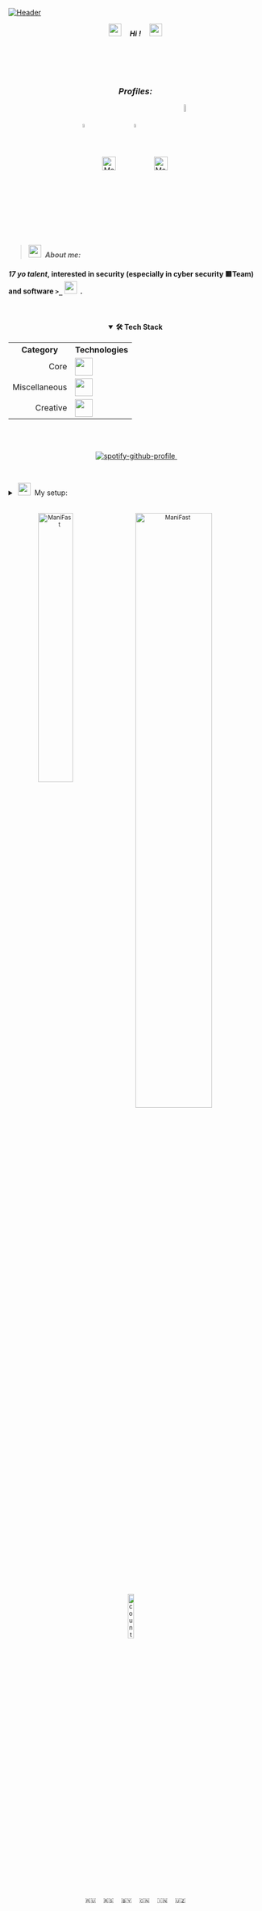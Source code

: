  <!-- 27/04/21 -->    
 <!-- ↓EASTER↓ -->
[![Header](https://github.com/Stas-inside/Stas-inside/blob/main/assets/headerMain3.png)](https://www.youtube.com/watch?v=804cYaQqn_A)

<p align="center"><i><a href="https://disk.yandex.ru/d/FU2ypphTf5gv1Q"><img src="https://cdn.discordapp.com/emojis/974278985632600074.gif?size=96&quality=lossless" width="25"/></a><b>     Hi !     </b><a href="https://disk.yandex.ru/d/FU2ypphTf5gv1Q"><img src="https://user-images.githubusercontent.com/75932477/153186735-654c2334-8436-4a52-b266-577ce19bdf68.gif" width="25"/></a></i></p>

<!-- OLD PROFILES (BLACK TILES)
[![Telegram](https://img.shields.io/static/v1?label=&message=Telegram&color=00B1FF?style=for-the-badge&logo=Telegram&color=00B1FF)](https://t.me/Mani_Fast)
[![Steam](https://img.shields.io/static/v1?label=&message=Steam&color=000000?style=for-the-badge&logo=Steam&style=flat-square)](steamcommunity.com/id/manifast/)
[![YouTube](https://img.shields.io/static/v1?label=&message=YouTube&color=FF1515?style=for-the-badge&logo=YouTube&style=flat-square)](https://www.youtube.com/@mani_Fast)
![Discord#8021](https://img.shields.io/static/v1?label=Discord&message=ManiFast#8021&color=7289D9?style=for-the-badge&logo=Discord&style=flat-square)
![Spotify](https://img.shields.io/static/v1?label=Spotify&message=ManiFast&color=1ED760?style=for-the-badge&logo=Spotify&style=flat-square)
-->



#  

<div align="center">
 <h3> <i><b>Profiles:</b></i></h3>
</div>

<div align="center">
<a href="https://www.youtube.com/@mani_Fast" target="blank"><img align="center" src="https://cdn.icon-icons.com/icons2/2699/PNG/512/youtube_logo_icon_168737.png" alt="ManiFast" width="4%"/></a><i>      </i>
<a href="https://t.me/Mani_Fast" target="blank"><img align="center" src="https://camo.githubusercontent.com/f4b401dd7cd9b7840fd31acafd49e151a80e4c9600bf219934461b96dd98e013/68747470733a2f2f6564656e742e6769746875622e696f2f537570657254696e7949636f6e732f696d616765732f7376672f74656c656772616d2e737667" alt="ManiFast" height="27" width="27" /></a><i>      </i>
<a href="https://www.instagram.com/mani_fastt/" target="blank"><img align="center" src="https://brandpalettes.com/wp-content/uploads/2018/10/Instagram.png" alt="royryando" width="4%" /></a><i>      </i>
<a href="https://steamcommunity.com/id/manifast/" target="blank"><img align="center" src="https://camo.githubusercontent.com/2e51cfa2846afbace22819d8c7dd9afad50d0a414ad1d7d30e811952706f548d/68747470733a2f2f6564656e742e6769746875622e696f2f537570657254696e7949636f6e732f696d616765732f7376672f737465616d2e737667" alt="ManiFast" height="27" width="27" /></a><i>    </i>
<a href="https://www.deviantart.com/manifaststas" target="blank"><img align="center" src="https://user-images.githubusercontent.com/62830326/189595654-a3afee29-faf1-42ed-9553-76ce8252556b.png" alt="ManiFast" width="6%" /></a>
<!-- <a href="https://www.deviantart.com/manifaststas" target="blank"><img align="center" src="https://user-images.githubusercontent.com/62830326/189595654-a3afee29-faf1-42ed-9553-76ce8252556b.png" alt="ManiFast" height="47" width="62" />   </a> -->
 
<!-- OLD SPOTIFY PROFILE
<a href="https://open.spotify.com/user/royryando?si=kElixxsSRBy-LvwevKkzkw" target="blank"><img align="center" src="https://camo.githubusercontent.com/15d4e1b8bf3ed25b7131cc93f248f86cc42deaf9e19fdb61aa1ba3b46e0400a5/68747470733a2f2f6564656e742e6769746875622e696f2f537570657254696e7949636f6e732f696d616765732f7376672f73706f746966792e737667" alt="royryando" height="35" width="35" /></a>
 
<a href="https://www.deviantart.com/manifaststas" target="blank"><img align="center" src="https://pngpress.com/wp-content/uploads/2020/03/Deviantart-Logo-Transparent.png" alt="ManiFast" height="35" width="35" /></a>
-->
 
</div>

  
<!-- > ||||||*** -->
<!--💭-->
><img src="https://cdn.discordapp.com/emojis/711759906151202889.gif?size=48&quality=lossless" width="25"/>  <b>_About me:_  </b>

#### *17 yo talent*, interested in security (especially in cyber security 🟥Team) and software `>_` <img src="https://user-images.githubusercontent.com/75932477/153189525-485cff64-73e6-460a-ab6e-903c7c899395.gif" width="25"/><!-- and in my free time I play games-->  <!--<img src="https://cdn.discordapp.com/emojis/710971603328041050.webp?size=96&quality=lossless" width="20">or make bit-->.
<!--## 🛠 Some of skills:-->

<!--
## 🛠 Tech Stack:
-->

<!-- OLD TEXT AND IMG DEVELOP INFO
+ ##### Ability to work with   <img src="https://cdn.discordapp.com/emojis/763438000687415306.webp?size=96&quality=lossless" width="25">,   <img src="https://cdn.discordapp.com/emojis/763438061501022209.webp?size=96&quality=lossless" width="40">,   <img src="https://cdn.discordapp.com/emojis/903036002334048317.webp?size=96&quality=lossless" width="25">  and  ![JSON](https://img.shields.io/static/v1?label=&message=JSON&color=0D1117&logo=JSON).
+ ##### Working on Linux, bash, AHK and fluently learned web.
+ ##### Editing with Au., Ps. and Pr.
<!--+ ##### Favourite Linux distribution is (<img src="https://user-images.githubusercontent.com/62830326/192004168-d45275ae-1076-4a75-b505-9fc1557a70a0.png" width="20">   Void, <img src="https://cdn.discordapp.com/emojis/923356424946483292.webp?size=96&quality=lossless" width="20">   Arch, <img src="https://cdn.discordapp.com/emojis/932091501402521672.webp?size=96&quality=lossless" width="18">   Debian and of course  <img src="https://cdn.discordapp.com/emojis/932093234891608086.webp?size=96&quality=lossless" width="25"> Kali :D )-->
<!--
+ ##### Favourite Linux distribution is ( <img src="https://user-images.githubusercontent.com/62830326/192004168-d45275ae-1076-4a75-b505-9fc1557a70a0.png" width="20">,  <img src="https://cdn.discordapp.com/emojis/923356424946483292.webp?size=96&quality=lossless" width="20">,  <img src="https://cdn.discordapp.com/emojis/932091501402521672.webp?size=96&quality=lossless" width="18">  and of course<img src="https://cdn.discordapp.com/emojis/932093234891608086.webp?size=96&quality=lossless" width="25"> :D)
<!--![C++](https://img.shields.io/badge/-C++-090909?style=for-the-badge&logo=C%2b%2b%&logoColor=6296CC)
-->

</br>
</br>

<div align="center">
 <details open>
   <summary><b>🛠 Tech Stack</b></summary>
  
  <table>
   <tr>
    <th aligin="right">Category</th>
    <th aligin="left">Technologies</th>
   </tr>
   <tr>
    <td align="right">Core</td>
    <td><img src="https://skillicons.dev/icons?i=cpp,cs,js,py,nodejs" height="35px"/></td>
   </tr>
   <tr>
   <td align="right">Miscellaneous</td>
   <td><img src="https://skillicons.dev/icons?i=bash,markdown,git,github,powershell,vscode,visualstudio" height="35px"/></td>
   </tr>
   <tr>
     <td align="right">Creative</td>
     <td><img src="https://skillicons.dev/icons?i=ps,pr,au,flstudio" height="35px"/></td>
   </tr>
  </table>
    
 </details>
</div>
 

 
<!-- OLD "ABOUT ME"
####      *Сurrently I'm learning C++ and cybersecurity. Studied at rsgov and Foxford. In my free time, I work on various programs in different languages, I am fond of IT virology and everything related to pentesting, also interested in administration and running-support servers, in addition can read and absorb tones of information about this case. </br></br>     From birth had a PC and mastered Haskell lmao. Pay great attention to the little things, I don’t notice how the morning has already come) and I don't pay any cent for my video or online courses in IT coz "Who seeks will find !". </br></br>     I run a YouTube channel, write small book like directory and try to ~~f*~~ win competitors in my way. Btw I use Linux). I gave my preference to the distribution Kali, Arch and Void (others looks ugly) and the desktop environment such as <a href="https://itsfoss.com/best-xfce-themes/">Xfce</a>, <a href="https://www.reddit.com/r/unixporn/comments/dhbmip/bspwm_this_forest_is_so_beautiful">bspwm</a> or <a href="https://www.reddit.com/r/unixporn/comments/i938qh/openbox/">openbox</a>, check my so sexy <a href="https://github.com/ManiFast/DeskTop/blob/main/image_2022-09-22_20-59-05.png">desktops</a> <3. </br></br>     Global at minimum in csgo. Of corse have experience in hack, in radio tools, arduino, maybe it was passed down from dad as he is a specialist in radio technology and in repairing TVs and PCs. In general, Im genius of thought :D !*</br>     Favourite performers: Satori Zoom, remember (ZAPOMNI), bbno\$, Dxrk ...
<!--###### *«While they were playing games, lounging and walking, I was developing, moving forward and made progress.»*.-->
<!--###### I l<img src="https://cdn.discordapp.com/emojis/974236147943358464.gif?size=96&quality=lossless" width="25">ve what I do and I get high when everything works out ✔️.
-->

</br>
</br>
<p align="center">
 <img src="https://cdn.discordapp.com/emojis/994044420192215120.gif?size=96&quality=lossless" width="10">
<a href="https://spotify-github-profile.vercel.app/api/view.svg?uid=237qyqinklwe1q10e0lreu6il&redirect=true">
<img src="https://spotify-github-profile.vercel.app/api/view.svg?uid=237qyqinklwe1q10e0lreu6il&cover_image=true&theme=novatorem" alt="spotify-github-profile">
 
 
</a>
<img src="https://cdn.discordapp.com/emojis/994044420192215120.gif?size=96&quality=lossless" width="10">
</p>

 
 
<!-- OLD PROFILES (BLACK TILES)
[![Telegram](https://img.shields.io/badge/-Telegram-0D1117?style=for-the-badge&logo=Telegram)](https://t.me/Mani_Fast)
[![Steam](https://img.shields.io/badge/-Steam-0D1117?style=for-the-badge&logo=Steam)](https://steamcommunity.com/id/manifast/)
[![YouTube](https://img.shields.io/badge/-YouTube-0D1117?style=for-the-badge&logo=YouTube)](https://www.youtube.com/channel/UCKcWOEWJ1hrUW1irBZz-8xQ)
[![Instagram](https://img.shields.io/badge/-Instagram-0D1117?style=for-the-badge&logo=Instagram)](https://www.instagram.com/mani_fastt/)
[![Deviantart](https://img.shields.io/badge/-DeviantArt-0D1117?style=for-the-badge&logo=DeviantArt)](https://www.deviantart.com/manifaststas)
-->
 

<!-- OLD PROFILES (BLACK TILES)
![Battle](https://img.shields.io/badge/-Battle.net-0D1117?style=for-the-badge&logo=Battle.net) - ManiFast#2325
![Discord](https://img.shields.io/badge/-Discord-0D1117?style=for-the-badge&logo=Discord) - !ManiFast#6685
![Spotify](https://img.shields.io/badge/-Spotify-0D1117?style=for-the-badge&logo=Spotify) - ManiFa$t
 -->
  
<!-- PC -->
<details>
<summary> <img src="https://c.tenor.com/y2JXkY1pXkwAAAAM/cat-computer.gif" width="25"/>  My setup:</summary>
<h6>
<p><b>Monitors: </b> <small>1.(BENQ 4k FHD 32* EW3270) | 2.(Dell FHD 24* S2419H ␡)</p>
 
<p><b>CPU: </b> Intel® Core i3 9th</p>
 
<p><b>GPU: </b> 1.(ASUS GeForce GTX 1060 6GB ROG Strix OC Edition VR) | 2.(EVGA GeForce GTX 1060 6GB)</p>
 
<p><b>Bass: </b> Yamaha x2, Microlab TMN 1</p>

<p><b>RAM: </b> Crucial ballistix 8gb</p>
 
<p><b>Case: </b> Thermaltake Versa J24 Tempered Glass RGB Edition</p>
 
 <i>at the time of writing 18/07/2020</i>
</h6>
</details>
 
 #
 
<div align="center">
 <!-- check cool src of langs XD -->
 <a><img align="left" src="https://github-readme-stats-lake-gamma.vercel.app/api/top-langs/?username=manifast&layout=compact&theme=tokyonight&hide_border=true&count_private=true&langs_count=8&exclude_repo=LumenArchive,EttusB210-Interface&hide=Makefile,Tcl" alt="ManiFast" width="37%" /></a>
 
 <a href="https://disk.yandex.ru/d/FU2ypphTf5gv1Q"><img align="left" src="https://github.com/Stas-inside/Stas-inside/blob/main/github-user-contribution.svg" alt="ManiFast" width="55%" /></a>

<!--GREEN COUNTER 
<img src="https://profile-counter.glitch.me/manifast/count.svg" />
-->



<!-- OLD QR CODE 
[![Header](https://github.com/Stas-inside/Stas-inside/blob/main/assets/qr-code-636f92247a892c78001a0583c3d2ee06.png)](https://www.youtube.com/channel/UCKcWOEWJ1hrUW1irBZz-8xQ)
-->

<div align="left
 <p align="center"> 
  <img src="https://komarev.com/ghpvc/?username=manifast&label=Profile%20views&color=65CAFF&style=for-the-badge" width="15%" alt="counter" />
  <img src="https://cdn.discordapp.com/emojis/952168776328163338.gif?size=96&quality=lossless" width="15">
 </p>

 <div align="center">
  <p>🇷🇺<img src="https://cdn.discordapp.com/emojis/923655187015553024.webp?size=96&quality=lossless" width="15">🇷🇸<img src="https://cdn.discordapp.com/emojis/923655187015553024.webp?size=96&quality=lossless" width="15">🇧🇾<img src="https://cdn.discordapp.com/emojis/923655187015553024.webp?size=96&quality=lossless" width="15">🇨🇳<img src="https://cdn.discordapp.com/emojis/923655187015553024.webp?size=96&quality=lossless" width="15">🇮🇳<img src="https://cdn.discordapp.com/emojis/923655187015553024.webp?size=96&quality=lossless" width="15">🇺🇿
  </p>
 </div>
</div
